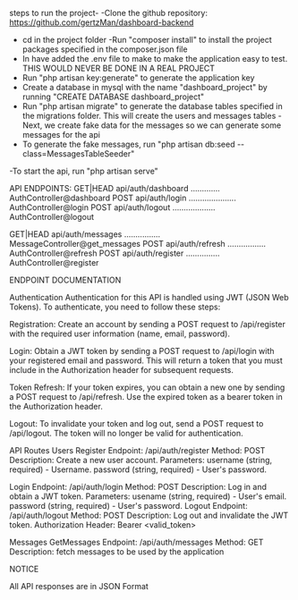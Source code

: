 steps to run the project-
-Clone the github repository: https://github.com/gertzMan/dashboard-backend

- cd in the project folder
  -Run "composer install" to install the project packages specified in the composer.json file
- In have added the .env file to make to make the application easy to test. THIS WOULD NEVER BE DONE IN A REAL PROJECT
- Run "php artisan key:generate" to generate the application key
- Create a database in mysql with the name "dashboard_project" by running "CREATE DATABASE dashboard_project"
- Run "php artisan migrate" to generate the database tables specified in the migrations folder. This will create the users and messages tables
  -Next, we create fake data for the messages so we can generate some messages for the api
- To generate the fake messages, run "php artisan db:seed --class=MessagesTableSeeder"

-To start the api, run "php artisan serve"

API ENDPOINTS:
GET|HEAD api/auth/dashboard ............. AuthController@dashboard
POST api/auth/login ..................... AuthController@login
POST api/auth/logout ................... AuthController@logout

GET|HEAD api/auth/messages ................ MessageController@get_messages
POST api/auth/refresh ................. AuthController@refresh
POST api/auth/register ............... AuthController@register

ENDPOINT DOCUMENTATION

Authentication
Authentication for this API is handled using JWT (JSON Web Tokens). To authenticate, you need to follow these steps:

Registration: Create an account by sending a POST request to /api/register with the required user information (name, email, password).

Login: Obtain a JWT token by sending a POST request to /api/login with your registered email and password. This will return a token that you must include in the Authorization header for subsequent requests.

Token Refresh: If your token expires, you can obtain a new one by sending a POST request to /api/refresh. Use the expired token as a bearer token in the Authorization header.

Logout: To invalidate your token and log out, send a POST request to /api/logout. The token will no longer be valid for authentication.

API Routes
Users
Register
Endpoint: /api/auth/register
Method: POST
Description: Create a new user account.
Parameters:
username (string, required) - Username.
password (string, required) - User's password.

Login
Endpoint: /api/auth/login
Method: POST
Description: Log in and obtain a JWT token.
Parameters:
usename (string, required) - User's email.
password (string, required) - User's password.
Logout
Endpoint: /api/auth/logout
Method: POST
Description: Log out and invalidate the JWT token.
Authorization Header: Bearer <valid_token>

Messages
GetMessages
Endpoint: /api/auth/messages
Method: GET
Description: fetch messages to be used by the application

NOTICE

All API responses are in JSON Format
